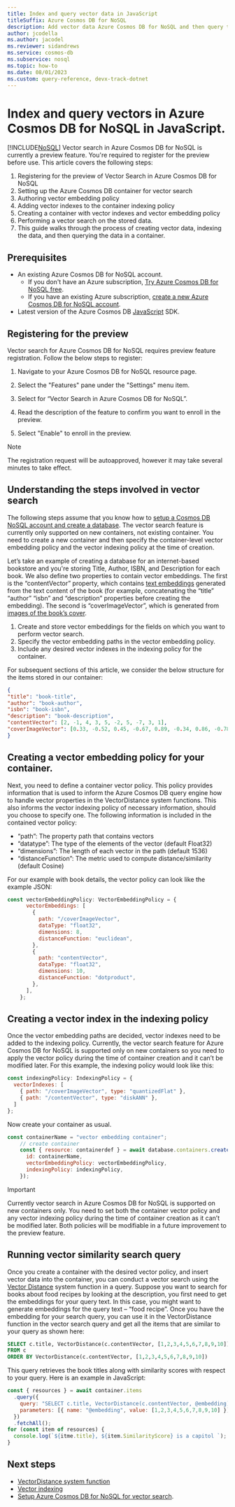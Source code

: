 ```yaml
---
title: Index and query vector data in JavaScript
titleSuffix: Azure Cosmos DB for NoSQL
description: Add vector data Azure Cosmos DB for NoSQL and then query the data efficiently in your JavaScript application.
author: jcodella
ms.author: jacodel
ms.reviewer: sidandrews
ms.service: cosmos-db
ms.subservice: nosql
ms.topic: how-to
ms.date: 08/01/2023
ms.custom: query-reference, devx-track-dotnet
---
```


# Index and query vectors in Azure Cosmos DB for NoSQL in JavaScript. 

[!INCLUDE[NoSQL](../includes/appliesto-nosql.md)]
Vector search in Azure Cosmos DB for NoSQL is currently a preview feature. You're required to register for the preview before use. This article covers the following steps: 

1. Registering for the preview of Vector Search in Azure Cosmos DB for NoSQL 
2. Setting up the Azure Cosmos DB container for vector search 
3. Authoring vector embedding policy 
4. Adding vector indexes to the container indexing policy 
5. Creating a container with vector indexes and vector embedding policy 
6. Performing a vector search on the stored data. 
7. This guide walks through the process of creating vector data, indexing the data, and then querying the data in a container.


## Prerequisites
- An existing Azure Cosmos DB for NoSQL account.
  - If you don't have an Azure subscription, [Try Azure Cosmos DB for NoSQL free](https://cosmos.azure.com/try/).
  - If you have an existing Azure subscription, [create a new Azure Cosmos DB for NoSQL account](how-to-create-account.md).
- Latest version of the Azure Cosmos DB [JavaScript](sdk-nodejs.md) SDK.

## Registering for the preview
Vector search for Azure Cosmos DB for NoSQL requires preview feature registration. Follow the below steps to register: 

1. Navigate to your Azure Cosmos DB for NoSQL resource page.
   
2. Select the "Features" pane under the "Settings" menu item.

3. Select for “Vector Search in Azure Cosmos DB for NoSQL”.

5. Read the description of the feature to confirm you want to enroll in the preview.

6. Select "Enable" to enroll in the preview. 

> [!NOTE]  
> The registration request will be autoapproved, however it may take several minutes to take effect. 
 
## Understanding the steps involved in vector search 

The following steps assume that you know how to [setup a Cosmos DB NoSQL account and create a database](quickstart-portal.md). The vector search feature is currently only supported on new containers, not existing container. You need to create a new container and then specify the container-level vector embedding policy and the vector indexing policy at the time of creation. 

Let’s take an example of creating a database for an internet-based bookstore and you're storing Title, Author, ISBN, and Description for each book. We also define two properties to contain vector embeddings. The first is the “contentVector” property, which contains [text embeddings](../../ai-services/openai/concepts/models.md#embeddings ) generated from the text content of the book (for example, concatenating the “title” “author” “isbn” and “description” properties before creating the embedding). The second is “coverImageVector”, which is generated from [images of the book’s cover](../../ai-services/computer-vision/concept-image-retrieval.md). 

1. Create and store vector embeddings for the fields on which you want to perform vector search. 
2. Specify the vector embedding paths in the vector embedding policy. 
3. Include any desired vector indexes in the indexing policy for the container. 

For subsequent sections of this article, we consider the below structure for the items stored in our container: 

```json
{
"title": "book-title", 
"author": "book-author", 
"isbn": "book-isbn", 
"description": "book-description", 
"contentVector": [2, -1, 4, 3, 5, -2, 5, -7, 3, 1], 
"coverImageVector": [0.33, -0.52, 0.45, -0.67, 0.89, -0.34, 0.86, -0.78] 
} 
```

## Creating a vector embedding policy for your container.
Next, you need to define a container vector policy. This policy provides information that is used to inform the Azure Cosmos DB query engine how to handle vector properties in the VectorDistance system functions. This also informs the vector indexing policy of necessary information, should you choose to specify one.
The following information is included in the contained vector policy:

   * “path”: The property path that contains vectors  
   * “datatype”: The type of the elements of the vector (default Float32)  
   * “dimensions”: The length of each vector in the path (default 1536)  
   * “distanceFunction”: The metric used to compute distance/similarity (default Cosine)  

For our example with book details, the vector policy can look like the example JSON: 

```javascript
const vectorEmbeddingPolicy: VectorEmbeddingPolicy = {
      vectorEmbeddings: [
        {
          path: "/coverImageVector",
          dataType: "float32",
          dimensions: 8,
          distanceFunction: "euclidean",
        },
        {
          path: "contentVector",
          dataType: "float32",
          dimensions: 10,
          distanceFunction: "dotproduct",
        },
      ],
    };
``` 

## Creating a vector index in the indexing policy 
Once the vector embedding paths are decided, vector indexes need to be added to the indexing policy. Currently, the vector search feature for Azure Cosmos DB for NoSQL is supported only on new containers so you need to apply the vector policy during the time of container creation and it can’t be modified later.  For this example, the indexing policy would look like this:

```javascript
const indexingPolicy: IndexingPolicy = {
  vectorIndexes: [
    { path: "/coverImageVector", type: "quantizedFlat" },
    { path: "/contentVector", type: "diskANN" },
  ]
};
```

Now create your container as usual.

```javascript
const containerName = "vector embedding container";
    // create container
    const { resource: containerdef } = await database.containers.createIfNotExists({
      id: containerName,
      vectorEmbeddingPolicy: vectorEmbeddingPolicy,
      indexingPolicy: indexingPolicy,
    });
```


> [!IMPORTANT]
> Currently vector search in Azure Cosmos DB for NoSQL is supported on new containers only. You need to set both the container vector policy and any vector indexing policy during the time of container creation as it can’t be modified later. Both policies will be modifiable in a future improvement to the preview feature.

## Running vector similarity search query 

Once you create a container with the desired vector policy, and insert vector data into the container, you can conduct a vector search using the [Vector Distance](query/vectordistance.md) system function in a query.  Suppose you want to search for books about food recipes by looking at the description, you first need to get the embeddings for your query text. In this case, you might want to generate embeddings for the query text – “food recipe”. Once you have the embedding for your search query, you can use it in the VectorDistance function in the vector search query and get all the items that are similar to your query as shown here:

```sql
SELECT c.title, VectorDistance(c.contentVector, [1,2,3,4,5,6,7,8,9,10]) AS SimilarityScore   
FROM c  
ORDER BY VectorDistance(c.contentVector, [1,2,3,4,5,6,7,8,9,10])   
```

This query retrieves the book titles along with similarity scores with respect to your query. Here is an example in JavaScript:

```javascript
const { resources } = await container.items
  .query({
    query: "SELECT c.title, VectorDistance(c.contentVector, @embedding) AS SimilarityScore FROM c  ORDER BY VectorDistance(c.contentVector, @embedding)"
    parameters: [{ name: "@embedding", value: [1,2,3,4,5,6,7,8,9,10] }]
  })
  .fetchAll();
for (const item of resources) {
  console.log(`${itme.title}, ${item.SimilarityScore} is a capitol `);
}
```


## Next steps
- [VectorDistance system function](query/vectordistance.md)
- [Vector indexing](../index-policy.md)
- [Setup Azure Cosmos DB for NoSQL for vector search](../vector-search.md).
